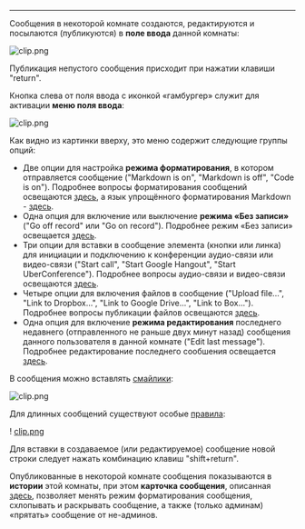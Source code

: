 ***

Сообщения в некоторой комнате создаются, редактируются и посылаются (публикуются) в **поле ввода** данной комнаты:

![clip.png](https://in.kato.im/2212e2bdb4d78fea87c126e14caed378ac1d5226f78e88e0625d5237f611f5c5/clip.png)

Публикация непустого сообщения присходит при нажатии клавиши "return".

Кнопка слева от поля ввода с иконкой «гамбургер» служит для активации **меню поля ввода**:

![clip.png](https://in.kato.im/ea96d2edf13d271c96bf4178427070485599b276b005d1bc17b22ac7ae9f1ef/clip.png)

Как видно из картинки вверху, это меню содержит следующие группы опций:

 - Две опции для настройка **режима форматирования**, в котором отправляется сообщение ("Markdown is on", "Markdown is off", "Code is on"). Подробнее вопросы форматирования сообщений освещаются [здесь](/articles/ru/messages/formatting), а язык упрощённого форматирования Markdown - [здесь](/articles/ru/messages/markdown).
 - Одна опция для включение или выключение **режима «Без записи»** ("Go off record" или "Go on record"). Подробнее режим «Без записи» освещается [здесь](/articles/ru/messages/otr).
 - Три опции для вставки в сообщение элемента (кнопки или линка) для инициации и подключению к конференции аудио-связи или видео-связи ("Start call", "Start Google Hangout", "Start UberConference"). Подробнее вопросы аудио-связи и видео-связи освещаются [здесь](/articles/ru/extra/voice-video).
 - Четыре опции для включения файлов в сообщение ("Upload file...", "Link to Dropbox...", "Link to Google Drive...", "Link to Box..."). Подробнее вопросы публикации файлов освещаются [здесь](/articles/ru/messages/files).
 - Одна опция для включение **режима редактирования** последнего недавнего (отправленного не раньше двух минут назад) сообщения данного пользователя в данной комнате ("Edit last message"). Подробнее редактирование последнего сообшения освещается [здесь](/articles/ru/messages/editing).

В сообщения можно вставлять [смайлики](/articles/ru/messages/emoji-support):

![clip.png](https://in.kato.im/4af898502d99d8e3825efb06c4efcfce1c8fa91895a05011129bc65c89c448e6/clip.png)

Для длинных сообщений существуют особые [правила](/articles/ru/messages/long):

! [clip.png](https://in.kato.im/bcc1ce42f8b60b09d6210b0b4c9abdbd411528bfca19915fbea526f3407ffbac/clip.png)
 
Для вставки в создаваемое (или редактируемое) сообщение новой строки следует нажать комбинацию клавиш "shift+return".

Опубликованные в некоторой комнате сообщения показываются в **истории** этой комнаты, при этом **карточка сообщения**, описанная [здесь](/articles/ru/messages/message-cards), позволяет менять режим форматирования сообщения, схлопывать и раскрывать сообщение, а также (только админам) «прятать» сообщение от не-админов. 
